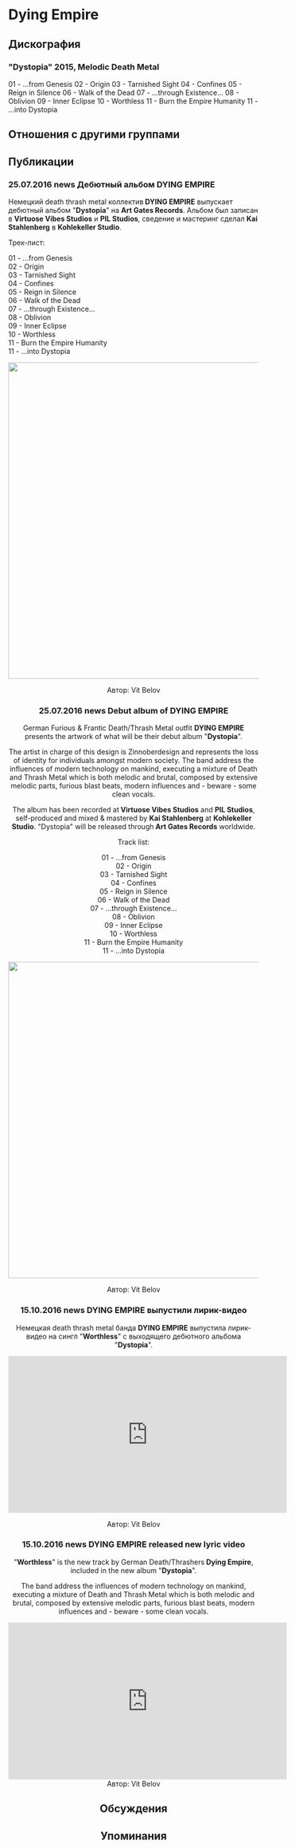 # Dying Empire



## Дискография

### "Dystopia" 2015, Melodic Death Metal

01 - ...from Genesis
02 - Origin
03 - Tarnished Sight
04 - Confines
05 - Reign in Silence
06 - Walk of the Dead
07 - ...through Existence...
08 - Oblivion
09 - Inner Eclipse
10 - Worthless
11 - Burn the Empire Humanity
11 - ...into Dystopia


## Отношения с другими группами


## Публикации

### 25.07.2016 news Дебютный альбом DYING EMPIRE

<p>Немецкий death thrash metal коллектив<strong> DYING EMPIRE</strong> выпускает дебютный альбом "<strong>Dystopia</strong>" на <strong>Art Gates Records</strong>. Альбом был записан в <strong>Virtuose Vibes Studios</strong> и <strong>PIL Studios</strong>, сведение и мастеринг сделал <strong>Kai Stahlenberg</strong> в <strong>Kohlekeller Studio</strong>.</p><p>Трек-лист:</p><p>01 - ...from Genesis<br>02 - Origin<br>03 - Tarnished Sight<br>04 - Confines<br>05 - Reign in Silence<br>06 - Walk of the Dead<br>07 - ...through Existence...<br>08 - Oblivion<br>09 - Inner Eclipse<br>10 - Worthless<br>11 - Burn the Empire Humanity<br>11 - ...into Dystopia</p><p><center><img width="600" height="635" src="/images/news_rus/2016.07/29670.jpg" border="0"></p>
Автор: Vit Belov

### 25.07.2016 news Debut album of DYING EMPIRE

<p>German Furious & Frantic Death/Thrash Metal outfit <strong>DYING EMPIRE</strong> presents the artwork of what will be their debut album "<strong>Dystopia</strong>".</p><p>The artist in charge of this design is Zinnoberdesign and represents the loss of identity for individuals amongst modern society. The band address the influences of modern technology on mankind, executing a mixture of Death and Thrash Metal which is both melodic and brutal, composed by extensive melodic parts, furious blast beats, modern influences and - beware - some clean vocals.</p><p>The album has been recorded at<strong> Virtuose Vibes Studios</strong> and <strong>PIL Studios</strong>, self-produced and mixed & mastered by <strong>Kai Stahlenberg</strong> at <strong>Kohlekeller Studio</strong>. "Dystopia" will be released through<strong> Art Gates Records</strong> worldwide.</p><p>Track list:</p><p>01 - ...from Genesis<br>02 - Origin<br>03 - Tarnished Sight<br>04 - Confines<br>05 - Reign in Silence<br>06 - Walk of the Dead<br>07 - ...through Existence...<br>08 - Oblivion<br>09 - Inner Eclipse<br>10 - Worthless<br>11 - Burn the Empire Humanity<br>11 - ...into Dystopia</p><p><center><img width="600" height="635" src="/images/news_rus/2016.07/29670.jpg" border="0"><p></p></center>
Автор: Vit Belov

### 15.10.2016 news DYING EMPIRE выпустили лирик-видео

<p>Немецкая death thrash metal банда <strong>DYING EMPIRE</strong> выпустила лирик-видео на сингл "<strong>Worthless</strong>" с выходящего дебютного альбома "<strong>Dystopia</strong>".</p><p><center><iframe width="560" height="315" src="https://www.youtube.com/embed/tDoKv8bG1uM" frameborder="0" allowfullscreen></iframe></p>
Автор: Vit Belov

### 15.10.2016 news DYING EMPIRE released new lyric video

<p>"<strong>Worthless</strong>" is the new track by German Death/Thrashers<strong> Dying Empire</strong>, included in the new album "<strong>Dystopia</strong>".</p><p>The band address the influences of modern technology on mankind, executing a mixture of Death and Thrash Metal which is both melodic and brutal, composed by extensive melodic parts, furious blast beats, modern influences and - beware - some clean vocals.</p><p><center><iframe width="560" height="315" src="https://www.youtube.com/embed/tDoKv8bG1uM" frameborder="0" allowfullscreen></iframe>
Автор: Vit Belov


## Обсуждения


## Упоминания

